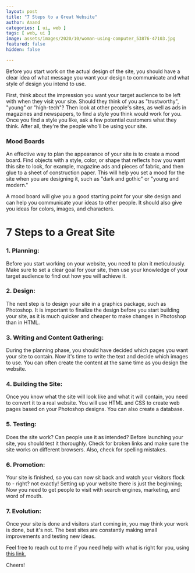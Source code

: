 ```yaml
---
layout: post
title: "7 Steps to a Great Website"
author: Anand
categories: [ ui, web ]
tags: [ web, ui ]
image: assets/images/2020/10/woman-using-computer_53876-47103.jpg
featured: false
hidden: false

---
```




Before you start work on the actual design of the site, you should have a clear idea of what message you want your design to communicate and what style of design you intend to use.


First, think about the impression you want your target audience to be left with when they visit your site. Should they think of you as "trustworthy", "young" or "high-tech"? Then look at other people's sites, as well as ads in magazines and newspapers, to find a style you think would work for you. Once you find a style you like, ask a few potential customers what they think. After all, they're the people who'll be using your site.


###  Mood Boards
An effective way to plan the appearance of your site is to create a mood board.  Find objects with a style, color, or shape that reflects how you want this site to look, for example, magazine ads and pieces of fabric, and then glue to a sheet of construction paper.  This will help you set a mood for the site when you are designing it, such as "dark and gothic" or "young and modern." 

A mood board will give you a good starting point for your site design and can help you communicate your ideas to other people.  It should also give you ideas for colors, images, and characters. 

# 7 Steps to a Great Site

### 1. Planning:

Before you start working on your website, you need to plan it meticulously.  Make sure to set a clear goal for your site, then use your knowledge of your target audience to find out how you will achieve it.

### 2. Design: 

The next step is to design your site in a graphics package, such as Photoshop. It is important to finalize the design before you start building your site, as it is much quicker and cheaper to make changes in Photoshop than in HTML. 

### 3. Writing and Content Gathering: 

During the planning phase, you should have decided which pages you want your site to contain. Now it's time to write the text and decide which images to use. You can often create the content at the same time as you design the website.

### 4. Building the Site: 

Once you know what the site will look like and what it will contain, you need to convert it to a real website.  You will use HTML and CSS to create web pages based on your Photoshop designs. You can also create a database. 

### 5. Testing: 

Does the site work?  Can people use it as intended?  Before launching your site, you should test it thoroughly.  Check for broken links and make sure the site works on different browsers.  Also, check for spelling mistakes.

### 6. Promotion:

Your site is finished, so you can now sit back and watch your visitors flock to - right?  not exactly!  Setting up your website there is just the beginning;  Now you need to get people to visit with search engines, marketing, and word of mouth.

### 7. Evolution: 

Once your site is done and visitors start coming in, you may think your work is done, but it's not. The best sites are constantly making small improvements and testing new ideas.



 



Feel free to reach out to me if you need help with what is right for you, using <a href="https://www.calendly.com/ahyconsulting/book" target="\_blank">this link.</a>

Cheers!





